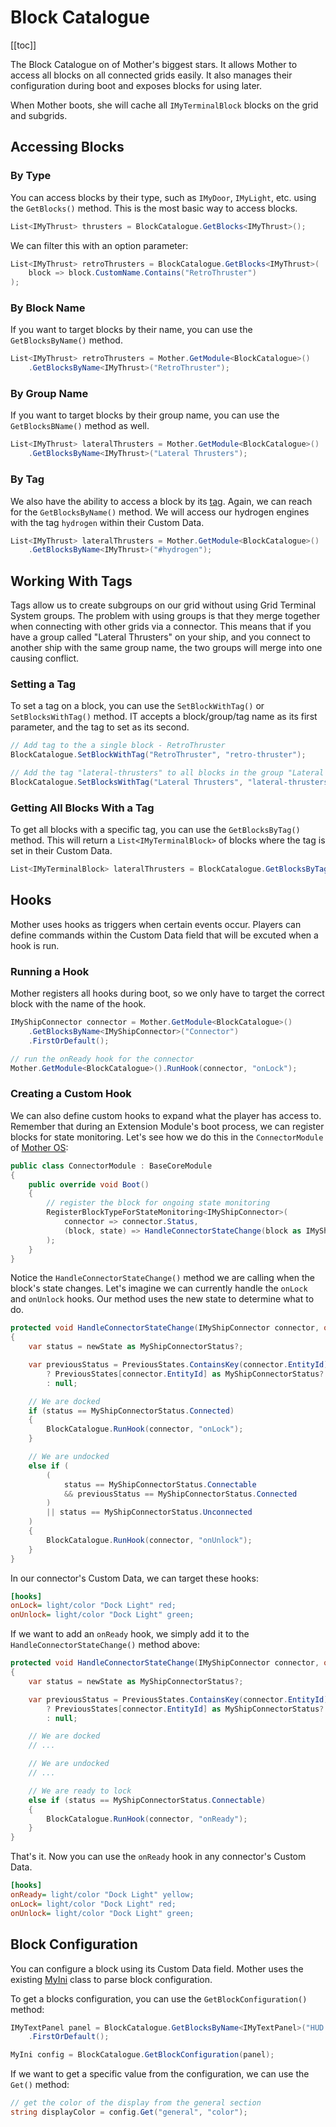 # Block Catalogue

[[toc]]

The Block Catalogue on of Mother's biggest stars.  It allows Mother to access all blocks on all connected grids easily.  It also manages their configuration during boot and exposes blocks for using later.

When Mother boots, she will cache all `IMyTerminalBlock` blocks on the grid and subgrids.

## Accessing Blocks

### By Type
You can access blocks by their type, such as `IMyDoor`, `IMyLight`, etc. using the `GetBlocks()` method. This is the most basic way to access blocks.

```csharp
List<IMyThrust> thrusters = BlockCatalogue.GetBlocks<IMyThrust>();
```

We can filter this with an option parameter:

```csharp
List<IMyThrust> retroThrusters = BlockCatalogue.GetBlocks<IMyThrust>(
    block => block.CustomName.Contains("RetroThruster")
);
``` 

<!-- GetBlocksByTag -->
<!-- SetBlocksWithTag -->

### By Block Name
If you want to target blocks by their name, you can use the `GetBlocksByName()` method.

```csharp
List<IMyThrust> retroThrusters = Mother.GetModule<BlockCatalogue>()
    .GetBlocksByName<IMyThrust>("RetroThruster");
```

### By Group Name
If you want to target blocks by their group name, you can use the `GetBlocksBName()` method as well.

```csharp
List<IMyThrust> lateralThrusters = Mother.GetModule<BlockCatalogue>()
    .GetBlocksByName<IMyThrust>("Lateral Thrusters");
```

### By Tag
We also have the ability to access a block by its [tag](#working-with-tags). Again, we can reach for the `GetBlocksByName()` method. We will access our hydrogen engines with the tag `hydrogen` within their Custom Data.

```csharp
List<IMyThrust> lateralThrusters = Mother.GetModule<BlockCatalogue>()
    .GetBlocksByName<IMyThrust>("#hydrogen");
```

## Working With Tags

Tags allow us to create subgroups on our grid without using Grid Terminal System groups.  The problem with using groups is that they merge together when connecting with other grids via a connector.  This means that if you have a group called "Lateral Thrusters" on your ship, and you connect to another ship with the same group name, the two groups will merge into one causing conflict.

### Setting a Tag
To set a tag on a block, you can use the `SetBlockWithTag()` or `SetBlocksWithTag()` method.  IT accepts a block/group/tag name as its first parameter, and the tag to set as its second.

```csharp
// Add tag to the a single block - RetroThruster
BlockCatalogue.SetBlockWithTag("RetroThruster", "retro-thruster");

// Add the tag "lateral-thrusters" to all blocks in the group "Lateral Thrusters"
BlockCatalogue.SetBlocksWithTag("Lateral Thrusters", "lateral-thrusters");
```

### Getting All Blocks With a Tag
To get all blocks with a specific tag, you can use the `GetBlocksByTag()` method. This will return a `List<IMyTerminalBlock>` of blocks where the tag is set in their Custom Data.

```csharp
List<IMyTerminalBlock> lateralThrusters = BlockCatalogue.GetBlocksByTag("lateral-thrusters");
``` 

## Hooks

Mother uses hooks as triggers when certain events occur.  Players can define commands within the Custom Data field that will be excuted when a hook is run.

### Running a Hook

Mother registers all hooks during boot, so we only have to target the correct block with the name of the hook.

```csharp title="ConnectorModule.cs"
IMyShipConnector connector = Mother.GetModule<BlockCatalogue>()
    .GetBlocksByName<IMyShipConnector>("Connector")
    .FirstOrDefault();

// run the onReady hook for the connector
Mother.GetModule<BlockCatalogue>().RunHook(connector, "onLock");
```

### Creating a Custom Hook

We can also define custom hooks to expand what the player has access to.  Remember that during an Extension Module's boot process, we can register blocks for state monitoring. Let's see how we do this in the `ConnectorModule` of [Mother OS](../../../IngameScript/IngameScript.md):

```csharp title="ConnectorModule.cs"
public class ConnectorModule : BaseCoreModule
{
    public override void Boot()
    {
        // register the block for ongoing state monitoring
        RegisterBlockTypeForStateMonitoring<IMyShipConnector>(
            connector => connector.Status,
            (block, state) => HandleConnectorStateChange(block as IMyShipConnector, state)
        );
    }
}
```

Notice the `HandleConnectorStateChange()` method we are calling when the block's state changes. Let's imagine we can currently handle the `onLock` and `onUnlock` hooks. Our method uses the new state to determine what to do.

```csharp title="ConnectorModule.cs"
protected void HandleConnectorStateChange(IMyShipConnector connector, object newState)
{
    var status = newState as MyShipConnectorStatus?;

    var previousStatus = PreviousStates.ContainsKey(connector.EntityId) 
        ? PreviousStates[connector.EntityId] as MyShipConnectorStatus? 
        : null;

    // We are docked
    if (status == MyShipConnectorStatus.Connected)
    {
        BlockCatalogue.RunHook(connector, "onLock");
    }

    // We are undocked
    else if (
        (
            status == MyShipConnectorStatus.Connectable 
            && previousStatus == MyShipConnectorStatus.Connected
        )
        || status == MyShipConnectorStatus.Unconnected
    )
    {
        BlockCatalogue.RunHook(connector, "onUnlock");
    }
}
```

In our connector's Custom Data, we can target these hooks:

```ini title="Connector > Custom Data"
[hooks]
onLock= light/color "Dock Light" red;
onUnlock= light/color "Dock Light" green;
```



If we want to add an `onReady` hook, we simply add it to the `HandleConnectorStateChange()` method above:

```csharp title="ConnectorModule.cs"
protected void HandleConnectorStateChange(IMyShipConnector connector, object newState)
{
    var status = newState as MyShipConnectorStatus?;

    var previousStatus = PreviousStates.ContainsKey(connector.EntityId) 
        ? PreviousStates[connector.EntityId] as MyShipConnectorStatus? 
        : null;

    // We are docked
    // ...

    // We are undocked
    // ...

    // We are ready to lock
    else if (status == MyShipConnectorStatus.Connectable)
    {
        BlockCatalogue.RunHook(connector, "onReady");
    }
}
```

That's it.  Now you can use the `onReady` hook in any connector's Custom Data.

```ini title="Connector > Custom Data"
[hooks]
onReady= light/color "Dock Light" yellow;
onLock= light/color "Dock Light" red;
onUnlock= light/color "Dock Light" green;
```

## Block Configuration

You can configure a block using its Custom Data field.  Mother uses the existing [MyIni](https://github.com/malware-dev/MDK-SE/wiki/VRage.Game.ModAPI.Ingame.Utilities.MyIni) class to parse block configuration.

To get a blocks configuration, you can use the `GetBlockConfiguration()` method:

```csharp
IMyTextPanel panel = BlockCatalogue.GetBlocksByName<IMyTextPanel>("HUD Display")
    .FirstOrDefault();

MyIni config = BlockCatalogue.GetBlockConfiguration(panel);
```

If we want to get a specific value from the configuration, we can use the `Get()` method:

```csharp
// get the color of the display from the general section
string displayColor = config.Get("general", "color");
```